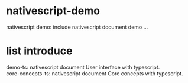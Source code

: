 # nativescript-demo
nativescript demo: include nativescript document demo ...  
# list introduce
demo-ts: nativescript document User interface with typescript.  
core-concepts-ts: nativescript document Core concepts with typescript.  